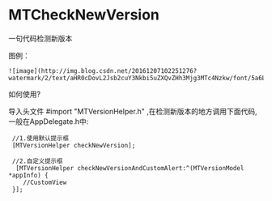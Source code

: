 # MTCheckNewVersion
一句代码检测新版本


图例：


    ![image](http://img.blog.csdn.net/20161207102251276?watermark/2/text/aHR0cDovL2Jsb2cuY3Nkbi5uZXQvZHh3Mjg3MTc4Nzkw/font/5a6L5L2T/fontsize/400/fill/I0JBQkFCMA==/dissolve/70/gravity/Center)
    
    
如何使用?


导入头文件 #import "MTVersionHelper.h" ,在检测新版本的地方调用下面代码,一般在AppDelegate.h中:

     //1.使用默认提示框
     [MTVersionHelper checkNewVersion];

     //2.自定义提示框
      [MTVersionHelper checkNewVersionAndCustomAlert:^(MTVersionModel *appInfo) {
        //CustomView
     }];
 
